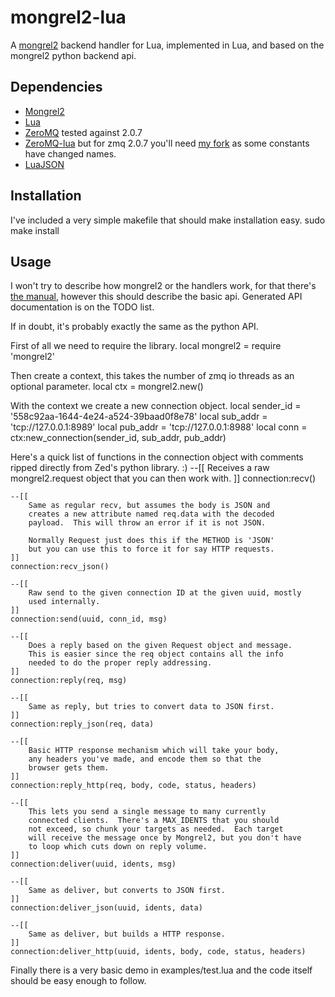 mongrel2-lua
============

A [mongrel2](http://mongrel2.org/index) backend handler for Lua, implemented in Lua, and based on the mongrel2 python backend api.

Dependencies
------------
* [Mongrel2](http://mongrel2.org/index)
* [Lua](http://www.lua.org/)
* [ZeroMQ](http://www.zeromq.org/) tested against 2.0.7
* [ZeroMQ-lua](http://www.zeromq.org/bindings:lua) but for zmq 2.0.7 you'll need [my fork](http://github.com/jsimmons/lua-zmq) as some constants have changed names.
* [LuaJSON](http://github.com/harningt/luajson)

Installation
------------
I've included a very simple makefile that should make installation easy.
    sudo make install

Usage
-----
I won't try to describe how mongrel2 or the handlers work, for that there's [the manual](http://mongrel2.org/doc/tip/docs/manual/book.wiki), however this should describe the basic api.
Generated API documentation is on the TODO list.

If in doubt, it's probably exactly the same as the python API.

First of all we need to require the library.
    local mongrel2 = require 'mongrel2'

Then create a context, this takes the number of zmq io threads as an optional parameter.
    local ctx = mongrel2.new()

With the context we create a new connection object.
    local sender_id = '558c92aa-1644-4e24-a524-39baad0f8e78'
    local sub_addr = 'tcp://127.0.0.1:8989'
    local pub_addr = 'tcp://127.0.0.1:8988'
    local conn = ctx:new_connection(sender_id, sub_addr, pub_addr)

Here's a quick list of functions in the connection object with comments ripped directly from Zed's python library. :)
    --[[
        Receives a raw mongrel2.request object that you can then work with.
    ]]
    connection:recv()

    --[[
        Same as regular recv, but assumes the body is JSON and 
        creates a new attribute named req.data with the decoded
        payload.  This will throw an error if it is not JSON.

        Normally Request just does this if the METHOD is 'JSON'
        but you can use this to force it for say HTTP requests.
    ]]
    connection:recv_json()

    --[[
        Raw send to the given connection ID at the given uuid, mostly 
        used internally.
    ]]
    connection:send(uuid, conn_id, msg)

    --[[
        Does a reply based on the given Request object and message.
        This is easier since the req object contains all the info
        needed to do the proper reply addressing.
    ]]
    connection:reply(req, msg)

    --[[
        Same as reply, but tries to convert data to JSON first.
    ]]
    connection:reply_json(req, data)

    --[[
        Basic HTTP response mechanism which will take your body,
        any headers you've made, and encode them so that the 
        browser gets them.
    ]]
    connection:reply_http(req, body, code, status, headers)

    --[[
        This lets you send a single message to many currently
        connected clients.  There's a MAX_IDENTS that you should
        not exceed, so chunk your targets as needed.  Each target
        will receive the message once by Mongrel2, but you don't have
        to loop which cuts down on reply volume.
    ]]
    connection:deliver(uuid, idents, msg)

    --[[
        Same as deliver, but converts to JSON first.
    ]]
    connection:deliver_json(uuid, idents, data)

    --[[
        Same as deliver, but builds a HTTP response.
    ]]
    connection:deliver_http(uuid, idents, body, code, status, headers)

Finally there is a very basic demo in examples/test.lua and the code itself should be easy enough to follow.
